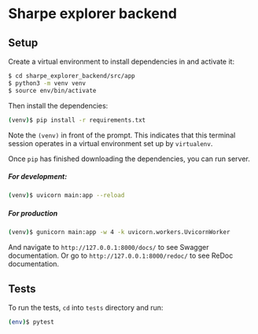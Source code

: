 # Sharpe explorer backend

## Setup


Create a virtual environment to install dependencies in and activate it:

```sh
$ cd sharpe_explorer_backend/src/app
$ python3 -m venv venv
$ source env/bin/activate
```

Then install the dependencies:

```sh
(venv)$ pip install -r requirements.txt
```
Note the `(venv)` in front of the prompt. This indicates that this terminal
session operates in a virtual environment set up by `virtualenv`.

Once `pip` has finished downloading the dependencies, you can run server.
##### For development:

```sh
(venv)$ uvicorn main:app --reload
```

##### For production
```sh
(venv)$ gunicorn main:app -w 4 -k uvicorn.workers.UvicornWorker
```

And navigate to `http://127.0.0.1:8000/docs/` to see Swagger documentation.
Or go to `http://127.0.0.1:8000/redoc/` to see ReDoc documentation.

## Tests

To run the tests, `cd` into `tests` directory and run:
```sh
(env)$ pytest
```